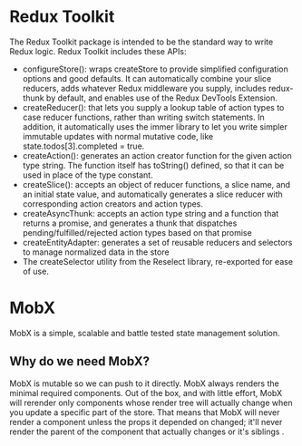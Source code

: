 # Redux Toolkit
The Redux Toolkit package is intended to be the standard way to write Redux logic. Redux Toolkit includes these APIs:
- configureStore(): wraps createStore to provide simplified configuration options and good defaults. It can automatically combine your slice reducers, adds whatever Redux middleware you supply, includes redux-thunk by default, and enables use of the Redux DevTools Extension.
- createReducer(): that lets you supply a lookup table of action types to case reducer functions, rather than writing switch statements. In addition, it automatically uses the immer library to let you write simpler immutable updates with normal mutative code, like state.todos[3].completed = true.
- createAction(): generates an action creator function for the given action type string. The function itself has toString() defined, so that it can be used in place of the type constant.
- createSlice(): accepts an object of reducer functions, a slice name, and an initial state value, and automatically generates a slice reducer with corresponding action creators and action types.
- createAsyncThunk: accepts an action type string and a function that returns a promise, and generates a thunk that dispatches pending/fulfilled/rejected action types based on that promise
- createEntityAdapter: generates a set of reusable reducers and selectors to manage normalized data in the store
- The createSelector utility from the Reselect library, re-exported for ease of use.

# MobX
MobX is a simple, scalable and battle tested state management solution. 

## Why do we need MobX?
MobX is mutable so we can push to it directly.
MobX always renders the minimal required components. Out of the box, and with little effort, MobX will rerender only components whose render tree will actually change when you update a specific part of the store. That means that MobX will never render a component unless the props it depended on changed; it'll never render the parent of the component that actually changes or it's siblings .

